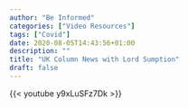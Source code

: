 ```yaml
---
author: "Be Informed"
categories: ["Video Resources"]
tags: ["Covid"]
date: 2020-08-05T14:43:56+01:00
description: ""
title: "UK Column News with Lord Sumption"
draft: false
---
```


{{< youtube y9xLuSFz7Dk >}}